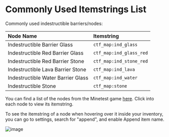 # Commonly Used Itemstrings List
Commonly used indestructible barriers/nodes:

| Node Name | Itemstring |
|:----------|:-----------|
| Indestructible Barrier Glass | `ctf_map:ind_glass` |
| Indestructible Red Barrier Glass | `ctf_map:ind_glass_red` |
| Indestructible Red Barrier Stone | `ctf_map:ind_stone_red` |
| Indestructible Lava Barrier Stone | `ctf_map:ind_lava` |
| Indestructible Water Barrier Glass | `ctf_map:ind_water` |
| Indestructible Stone | `ctf_map:stone` |

You can find a list of the nodes from the Minetest game [here](https://wiki.minetest.net/Games/Minetest_Game/Nodes). Click into each node to view its itemstring.

To see the itemstring of a node when hovering over it inside your inventory, you can go to settings, search for "append", and enable Append item name.

![image](appenditemname.png)
